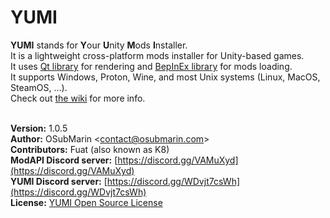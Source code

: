 # YUMI
**YUMI** stands for **Y**our **U**nity **M**ods **I**nstaller.<br>
It is a lightweight cross-platform mods installer for Unity-based games.<br>
It uses [Qt library](https://www.qt.io/) for rendering and [BepInEx library](https://github.com/BepInEx/BepInEx/) for mods loading.<br>
It supports Windows, Proton, Wine, and most Unix systems (Linux, MacOS, SteamOS, ...).<br>
Check out [the wiki](https://github.com/K07H/YUMI/wiki) for more info.
<br><br>

**Version:** 1.0.5<br>
**Author:** OSubMarin <[contact@osubmarin.com](mailto:contact@osubmarin.fr)><br>
**Contributors:** Fuat (also known as K8)<br>
**ModAPI Discord server:** [https://discord.gg/VAMuXyd](https://discord.gg/VAMuXyd)<br>
**YUMI Discord server:** [https://discord.gg/WDvjt7csWh](https://discord.gg/WDvjt7csWh)<br>
**License:** [YUMI Open Source License](https://raw.githubusercontent.com/K07H/YUMI/main/LICENSE.txt)<br>
<br><br>
